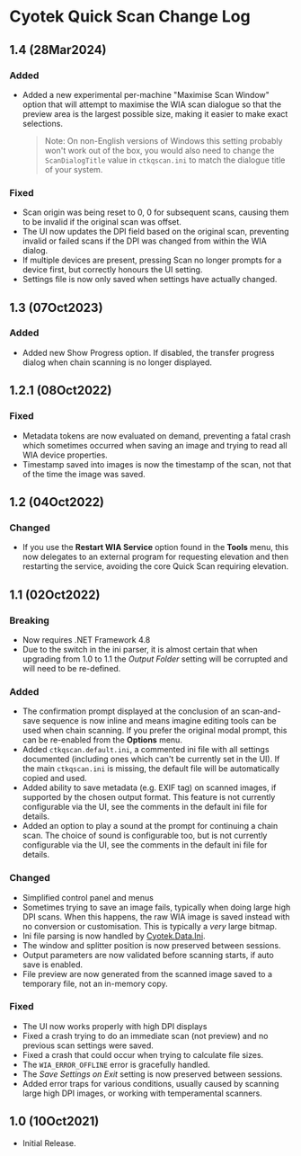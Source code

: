 # Cyotek Quick Scan Change Log

## 1.4 (28Mar2024)

### Added

* Added a new experimental per-machine "Maximise Scan Window"
  option that will attempt to maximise the WIA scan dialogue so
  that the preview area is the largest possible size, making it
  easier to make exact selections.
  
  > Note: On non-English versions of Windows this setting
  > probably won't work out of the box, you would also need to
  > change the `ScanDialogTitle` value in `ctkqscan.ini` to
  > match the dialogue title of your system.

### Fixed

* Scan origin was being reset to 0, 0 for subsequent scans,
  causing them to be invalid if the original scan was offset.
* The UI now updates the DPI field based on the original scan,
  preventing invalid or failed scans if the DPI was changed from
  within the WIA dialog.
* If multiple devices are present, pressing Scan no longer
  prompts for a device first, but correctly honours the UI
  setting.
* Settings file is now only saved when settings have actually
  changed.

## 1.3 (07Oct2023)

### Added

* Added new Show Progress option. If disabled, the transfer
  progress dialog when chain scanning is no longer displayed.

## 1.2.1 (08Oct2022)

### Fixed

* Metadata tokens are now evaluated on demand, preventing a
  fatal crash which sometimes occurred when saving an image and
  trying to read all WIA device properties.
* Timestamp saved into images is now the timestamp of the scan,
  not that of the time the image was saved.

## 1.2 (04Oct2022)

### Changed

* If you use the **Restart WIA Service** option found in the
  **Tools** menu, this now delegates to an external program for
  requesting elevation and then restarting the service, avoiding
  the core Quick Scan requiring elevation.

## 1.1 (02Oct2022)

### Breaking

* Now requires .NET Framework 4.8
* Due to the switch in the ini parser, it is almost certain that
  when upgrading from 1.0 to 1.1 the _Output Folder_ setting
  will be corrupted and will need to be re-defined.

### Added

* The confirmation prompt displayed at the conclusion of an
  scan-and-save sequence is now inline and means imagine editing
  tools can be used when chain scanning. If you prefer the
  original modal prompt, this can be re-enabled from the
  **Options** menu.
* Added `ctkqscan.default.ini`, a commented ini file with all
  settings documented (including ones which can't be currently
  set in the UI). If the main `ctkqscan.ini` is missing, the
  default file will be automatically copied and used.
* Added ability to save metadata (e.g. EXIF tag) on scanned
  images, if supported by the chosen output format. This feature
  is not currently configurable via the UI, see the comments in
  the default ini file for details.
* Added an option to play a sound at the prompt for continuing a
  chain scan. The choice of sound is configurable too, but is
  not currently configurable via the UI, see the comments in the
  default ini file for details.

### Changed

* Simplified control panel and menus
* Sometimes trying to save an image fails, typically when doing
  large high DPI scans. When this happens, the raw WIA image is
  saved instead with no conversion or customisation. This is
  typically a _very_ large bitmap.
* Ini file parsing is now handled by [Cyotek.Data.Ini][ini].
* The window and splitter position is now preserved between
  sessions.
* Output parameters are now validated before scanning starts, if
  auto save is enabled.
* File preview are now generated from the scanned image saved to
  a temporary file, not an in-memory copy.

### Fixed

* The UI now works properly with high DPI displays
* Fixed a crash trying to do an immediate scan (not preview) and
  no previous scan settings were saved.
* Fixed a crash that could occur when trying to calculate file
  sizes.
* The `WIA_ERROR_OFFLINE` error is gracefully handled.
* The _Save Settings on Exit_ setting is now preserved between
  sessions.
* Added error traps for various conditions, usually caused by
  scanning large high DPI images, or working with temperamental
  scanners.

## 1.0 (10Oct2021)

* Initial Release.

[ini]: https://github.com/cyotek/Cyotek.Data.Ini
